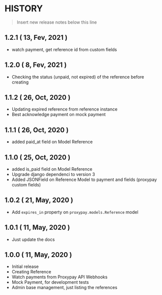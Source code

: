 HISTORY
=======

> Insert new release notes below this line

## 1.2.1 ( 13, Fev, 2021 )

* watch payment, get reference id from custom fields

## 1.2.0 ( 8, Fev, 2021 )

* Checking the status (unpaid, not expired) of the reference before creating

## 1.1.2 ( 26, Oct, 2020 )

* Updating expired reference from reference instance
* Best acknowledge payment on mock payment

## 1.1.1 ( 26, Oct, 2020 )

* added paid_at field on Model Reference 

## 1.1.0 ( 25, Oct, 2020 )

* added is_paid field on Model Reference 
* Upgrade django dependenci to version 3
* Added JSONField on Reference Model to payment and fields (proxypay custom fields)

## 1.0.2 ( 21, May, 2020 )

* Add ``expires_in`` property on ``proxypay.models.Reference`` model

## 1.0.1 ( 11, May, 2020 )

* Just update the docs

## 1.0.0 ( 11, May, 2020 )

* Initial release
* Creating Reference
* Watch payments from Proxypay API Webhooks
* Mock Payment, for development tests
* Admin base management, just listing the references